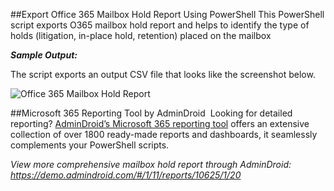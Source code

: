 ##Export Office 365 Mailbox Hold Report Using PowerShell
This PowerShell script exports O365 mailbox hold report and helps to identify the type of holds (litigation, in-place hold, retention) placed on the mailbox

***Sample Output:*** 

The script exports an output CSV file that looks like the screenshot below. 

![Office 365 Mailbox Hold Report](https://o365reports.com/wp-content/uploads/2021/06/Get-all-mailboxes-under-hold.png?v=1705576675) 

##Microsoft 365 Reporting Tool by AdminDroid 
Looking for detailed reporting? [AdminDroid’s Microsoft 365 reporting tool](https://admindroid.com/?src=GitHub) offers an extensive collection of over 1800 ready-made reports and dashboards, it seamlessly complements your PowerShell scripts.

*View more comprehensive mailbox hold report through AdminDroid: <https://demo.admindroid.com/#/1/11/reports/10625/1/20>*

